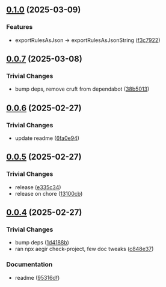 ## [0.1.0](https://github.com/dozyio/evm-rule-engine/compare/v0.0.7...v0.1.0) (2025-03-09)

### Features

* exportRulesAsJson -> exportRulesAsJsonString ([f3c7922](https://github.com/dozyio/evm-rule-engine/commit/f3c79220d795ce3d65d7993ea25b08b534a73405))

## [0.0.7](https://github.com/dozyio/evm-rule-engine/compare/v0.0.6...v0.0.7) (2025-03-08)

### Trivial Changes

* bump deps, remove cruft from dependabot ([38b5013](https://github.com/dozyio/evm-rule-engine/commit/38b501305576274ce3093ad663ce33592569c36d))

## [0.0.6](https://github.com/dozyio/evm-rule-engine/compare/v0.0.5...v0.0.6) (2025-02-27)

### Trivial Changes

* update readme ([6fa0e94](https://github.com/dozyio/evm-rule-engine/commit/6fa0e94a491853c05e359004581172a9cb640477))

## [0.0.5](https://github.com/dozyio/evm-rule-engine/compare/v0.0.4...v0.0.5) (2025-02-27)

### Trivial Changes

* release ([e335c34](https://github.com/dozyio/evm-rule-engine/commit/e335c34fa5e89b95c8c796b285fabb2e8490d104))
* release on chore ([13100cb](https://github.com/dozyio/evm-rule-engine/commit/13100cbb5ca30b056c42e440fd468302122e1e28))

## [0.0.4](https://github.com/dozyio/evm-rule-engine/compare/v0.0.3...v0.0.4) (2025-02-27)

### Trivial Changes

* bump deps ([1d4188b](https://github.com/dozyio/evm-rule-engine/commit/1d4188b5014c53dc497e46ba8c5a72e7a01a8c15))
* ran npx aegir check-project, few doc tweaks ([c848e37](https://github.com/dozyio/evm-rule-engine/commit/c848e3717ac5ff883b364121d6c5fba5946ab904))

### Documentation

* readme ([95316df](https://github.com/dozyio/evm-rule-engine/commit/95316df8a768d5bdbb5594ce74b9f344224673c3))
